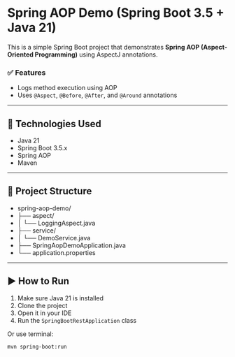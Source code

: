 # Spring AOP Demo (Spring Boot 3.5 + Java 21)

This is a simple Spring Boot project that demonstrates **Spring AOP (Aspect-Oriented Programming)** using AspectJ annotations.

### ✅ Features
- Logs method execution using AOP
- Uses `@Aspect`, `@Before`, `@After`, and `@Around` annotations

---

## 🔧 Technologies Used
- Java 21
- Spring Boot 3.5.x
- Spring AOP
- Maven

---

## 📁 Project Structure

- spring-aop-demo/
- ├── aspect/
- │ └── LoggingAspect.java
- ├── service/
- │ └── DemoService.java
- ├── SpringAopDemoApplication.java
- └── application.properties

---

## ▶️ How to Run

1. Make sure Java 21 is installed
2. Clone the project
3. Open it in your IDE
4. Run the `SpringBootRestApplication` class

Or use terminal:
```bash
mvn spring-boot:run